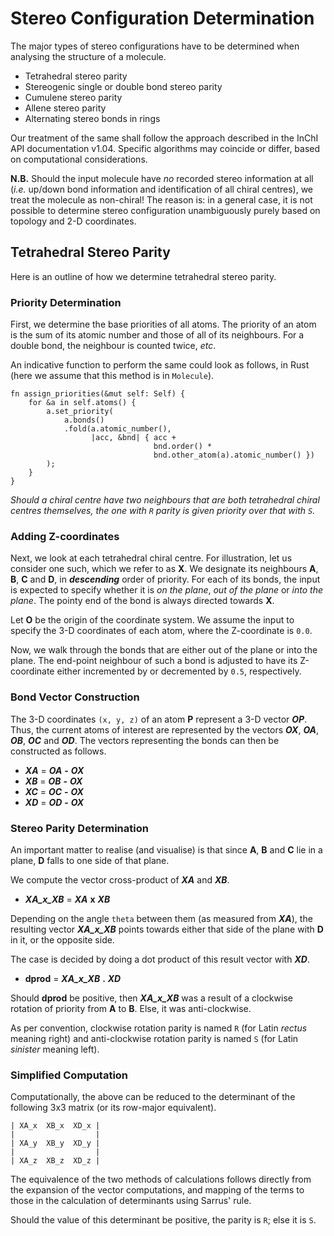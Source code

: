 # Stereo Configuration Determination

The major types of stereo configurations have to be determined when
analysing the structure of a molecule.

- Tetrahedral stereo parity
- Stereogenic single or double bond stereo parity
- Cumulene stereo parity
- Allene stereo parity
- Alternating stereo bonds in rings

Our treatment of the same shall follow the approach described in the
InChI API documentation v1.04.  Specific algorithms may coincide or
differ, based on computational considerations.

**N.B.** Should the input molecule have *no* recorded stereo
information at all (*i.e.* up/down bond information and identification
of all chiral centres), we treat the molecule as non-chiral!  The
reason is: in a general case, it is not possible to determine stereo
configuration unambiguously purely based on topology and 2-D
coordinates.

## Tetrahedral Stereo Parity

Here is an outline of how we determine tetrahedral stereo parity.

### Priority Determination

First, we determine the base priorities of all atoms.  The priority of
an atom is the sum of its atomic number and those of all of its
neighbours.  For a double bond, the neighbour is counted twice, *etc*.

An indicative function to perform the same could look as follows, in
Rust (here we assume that this method is in `Molecule`).

```{rust}
fn assign_priorities(&mut self: Self) {
    for &a in self.atoms() {
        a.set_priority(
            a.bonds()
            .fold(a.atomic_number(),
                  |acc, &bnd| { acc +
                                bnd.order() *
                                bnd.other_atom(a).atomic_number() })
        );
    }
}
```

*Should a chiral centre have two neighbours that are both tetrahedral
chiral centres themselves, the one with `R` parity is given priority
over that with `S`.*

### Adding Z-coordinates

Next, we look at each tetrahedral chiral centre.  For illustration,
let us consider one such, which we refer to as **X**.  We designate
its neighbours **A**, **B**, **C** and **D**, in **_descending_**
order of priority.  For each of its bonds, the input is expected to
specify whether it is *on the plane*, *out of the plane* or *into the
plane*.  The pointy end of the bond is always directed towards **X**.

Let **O** be the origin of the coordinate system.  We assume the input
to specify the 3-D coordinates of each atom, where the Z-coordinate is
`0.0`.

Now, we walk through the bonds that are either out of the plane or
into the plane.  The end-point neighbour of such a bond is adjusted to
have its Z-coordinate either incremented by or decremented by `0.5`,
respectively.

### Bond Vector Construction

The 3-D coordinates `(x, y, z)` of an atom **P** represent a 3-D
vector **_OP_**.  Thus, the current atoms of interest are represented
by the vectors **_OX_**, **_OA_**, **_OB_**, **_OC_** and **_OD_**.
The vectors representing the bonds can then be constructed as follows.

- **_XA_** = **_OA_** **-** **_OX_**
- **_XB_** = **_OB_** **-** **_OX_**
- **_XC_** = **_OC_** **-** **_OX_**
- **_XD_** = **_OD_** **-** **_OX_**

### Stereo Parity Determination

An important matter to realise (and visualise) is that since **A**,
**B** and **C** lie in a plane, **D** falls to one side of that plane.

We compute the vector cross-product of **_XA_** and **_XB_**.

- **_XA_x_XB_** = **_XA_** **x** **_XB_**

Depending on the angle `theta` between them (as measured from
**_XA_**), the resulting vector **_XA_x_XB_** points towards either
that side of the plane with **D** in it, or the opposite side.

The case is decided by doing a dot product of this result vector with
**_XD_**.

- **dprod** = **_XA_x_XB_** **.** **_XD_**

Should **dprod** be positive, then **_XA_x_XB_** was a result of a
clockwise rotation of priority from **A** to **B**.  Else, it was
anti-clockwise.

As per convention, clockwise rotation parity is named `R` (for Latin
*rectus* meaning right) and anti-clockwise rotation parity is named
`S` (for Latin *sinister* meaning left).

### Simplified Computation

Computationally, the above can be reduced to the determinant of the
following 3x3 matrix (or its row-major equivalent).

```
| XA_x  XB_x  XD_x |
|                  |
| XA_y  XB_y  XD_y |
|                  |
| XA_z  XB_z  XD_z |
```

The equivalence of the two methods of calculations follows directly
from the expansion of the vector computations, and mapping of the
terms to those in the calculation of determinants using Sarrus' rule.

Should the value of this determinant be positive, the parity is `R`;
else it is `S`.
